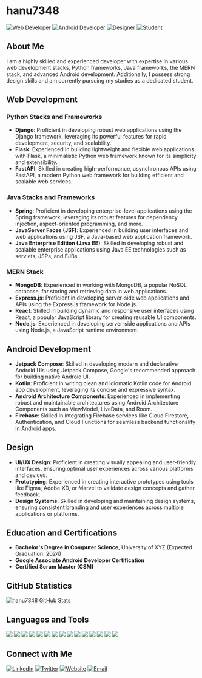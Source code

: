 # hanu7348


[![Web Developer](https://img.shields.io/badge/-Web%20Developer-brightgreen?style=flat-square&logo=html5&logoColor=white)](https://johndoe.com) [![Android Developer](https://img.shields.io/badge/-Android%20Developer-brightgreen?style=flat-square&logo=android&logoColor=white)](https://johndoe.com) [![Designer](https://img.shields.io/badge/-Designer-brightgreen?style=flat-square&logo=figma&logoColor=white)](https://johndoe.com) [![Student](https://img.shields.io/badge/-Student-brightgreen?style=flat-square&logo=google-classroom&logoColor=white)](https://university.edu)

## About Me

I am a highly skilled and experienced developer with expertise in various web development stacks, Python frameworks, Java frameworks, the MERN stack, and advanced Android development. Additionally, I possess strong design skills and am currently pursuing my studies as a dedicated student.

## Web Development

### Python Stacks and Frameworks
- **Django**: Proficient in developing robust web applications using the Django framework, leveraging its powerful features for rapid development, security, and scalability.
- **Flask**: Experienced in building lightweight and flexible web applications with Flask, a minimalistic Python web framework known for its simplicity and extensibility.
- **FastAPI**: Skilled in creating high-performance, asynchronous APIs using FastAPI, a modern Python web framework for building efficient and scalable web services.

### Java Stacks and Frameworks
- **Spring**: Proficient in developing enterprise-level applications using the Spring framework, leveraging its robust features for dependency injection, aspect-oriented programming, and more.
- **JavaServer Faces (JSF)**: Experienced in building user interfaces and web applications using JSF, a Java-based web application framework.
- **Java Enterprise Edition (Java EE)**: Skilled in developing robust and scalable enterprise applications using Java EE technologies such as servlets, JSPs, and EJBs.

### MERN Stack
- **MongoDB**: Experienced in working with MongoDB, a popular NoSQL database, for storing and retrieving data in web applications.
- **Express.js**: Proficient in developing server-side web applications and APIs using the Express.js framework for Node.js.
- **React**: Skilled in building dynamic and responsive user interfaces using React, a popular JavaScript library for creating reusable UI components.
- **Node.js**: Experienced in developing server-side applications and APIs using Node.js, a JavaScript runtime environment.

## Android Development

- **Jetpack Compose**: Skilled in developing modern and declarative Android UIs using Jetpack Compose, Google's recommended approach for building native Android UI.
- **Kotlin**: Proficient in writing clean and idiomatic Kotlin code for Android app development, leveraging its concise and expressive syntax.
- **Android Architecture Components**: Experienced in implementing robust and maintainable architectures using Android Architecture Components such as ViewModel, LiveData, and Room.
- **Firebase**: Skilled in integrating Firebase services like Cloud Firestore, Authentication, and Cloud Functions for seamless backend functionality in Android apps.

## Design

- **UI/UX Design**: Proficient in creating visually appealing and user-friendly interfaces, ensuring optimal user experiences across various platforms and devices.
- **Prototyping**: Experienced in creating interactive prototypes using tools like Figma, Adobe XD, or Marvel to validate design concepts and gather feedback.
- **Design Systems**: Skilled in developing and maintaining design systems, ensuring consistent branding and user experiences across multiple applications or platforms.

## Education and Certifications

- **Bachelor's Degree in Computer Science**, University of XYZ (Expected Graduation: 2024)
- **Google Associate Android Developer Certification**
- **Certified Scrum Master (CSM)**

## GitHub Statistics

[![hanu7348 GitHub Stats](https://github-readme-stats.vercel.app/api?username=hanu7348&show_icons=true&theme=dark)](https://github.com/hanu7348)

## Languages and Tools

<img src="https://img.shields.io/badge/Python-3776AB?style=for-the-badge&logo=python&logoColor=white"> <img src="https://img.shields.io/badge/Django-092E20?style=for-the-badge&logo=django&logoColor=white"> <img src="https://img.shields.io/badge/Flask-000000?style=for-the-badge&logo=flask&logoColor=white"> <img src="https://img.shields.io/badge/FastAPI-009688?style=for-the-badge&logo=fastapi&logoColor=white"> <img src="https://img.shields.io/badge/Java-ED8B00?style=for-the-badge&logo=java&logoColor=white"> <img src="https://img.shields.io/badge/Spring-6DB33F?style=for-the-badge&logo=spring&logoColor=white"> <img src="https://img.shields.io/badge/MongoDB-47A248?style=for-the-badge&logo=mongodb&logoColor=white"> <img src="https://img.shields.io/badge/Express.js-000000?style=for-the-badge&logo=express&logoColor=white"> <img src="https://img.shields.io/badge/React-61DAFB?style=for-the-badge&logo=react&logoColor=black"> <img src="https://img.shields.io/badge/Node.js-339933?style=for-the-badge&logo=nodedotjs&logoColor=white"> <img src="https://img.shields.io/badge/Android-3DDC84?style=for-the-badge&logo=android&logoColor=white"> <img src="https://img.shields.io/badge/Kotlin-7F52FF?style=for-the-badge&logo=kotlin&logoColor=white"> <img src="https://img.shields.io/badge/Firebase-FFCA28?style=for-the-badge&logo=firebase&logoColor=black"> <img src="https://img.shields.io/badge/Figma-F24E1E?style=for-the-badge&logo=figma&logoColor=white"> <img src="https://img.shields.io/badge/Adobe%20XD-FF61F6?style=for-the-badge&logo=adobexd&logoColor=white">

## Connect with Me

[![LinkedIn](https://img.shields.io/badge/-LinkedIn-blue?style=flat-square&logo=linkedin&logoColor=white)](https://www.linkedin.com/in/hanumanthuarya/)
[![Twitter](https://img.shields.io/badge/-Twitter-1DA1F2?style=flat-square&logo=twitter&logoColor=white)](https://x.com/HanumanthuArya)
[![Website](https://img.shields.io/badge/-Website-brightgreen?style=flat-square&logo=google-chrome&logoColor=white)]()
[![Email](https://img.shields.io/badge/-Email-D14836?style=flat-square&logo=gmail&logoColor=white)](mailto:aryahanumanthu@gmail.com)

